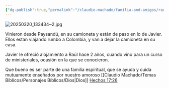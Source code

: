```yaml
---
{"dg-publish":true,"permalink":"/claudio-machado/familia-and-amigos/raul-y-nancy-hermanos-de-paysandu/","tags":["Amigos","Hermanos"]}
---
```


![20250320_133434~2.jpg](/img/user/Personal/Im%C3%A1genes/20250320_133434~2.jpg) 

Vinieron desde Paysandú, en su camioneta y están de paso en lo de Javier. Ellos estan viajando rumbo a Colombia, y van a dejar la camioneta en su casa. 

Javier le ofreció alojamiento a Raúl hace 2 años, cuando vino para un curso de ministeriales, ocasión en la que se conocieron.

Que bueno es ser parte de una familia espíritual, que se ayuda y cuida mutuamente enseñados por nuestro amoroso [[Claudio Machado/Temas Bíblicos/Personajes Bíblicos/Dios\|Dios]] [Hechos 17:26](https://wol.jw.org/es/wol/b/r4/lp-s/nwtsty/44/17#v=44:17:26) 





